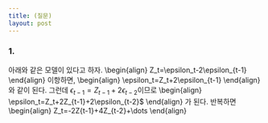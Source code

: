 ```yaml
---
title: (질문) 
layout: post
---
```


### 1. 
아래와 같은 모델이 있다고 하자. 
\begin{align}
Z_t=\epsilon_t-2\epsilon_{t-1}
\end{align}
이항하면, 
\begin{align}
\epsilon_t=Z_t+2\epsilon_{t-1}
\end{align}
와 같이 된다. 그런데 $\epsilon_{t-1}=Z_{t-1}+2\epsilon_{t-2}$이므로 
\begin{align}
\epsilon_t=Z_t+2Z_{t-1}+2\epsilon_{t-2}$
\end{align}
가 된다. 반복하면 
\begin{align}
Z_t=-2Z{t-1}+4Z_{t-2}+\dots
\end{align}